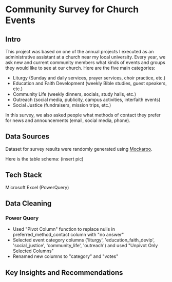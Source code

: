 # Community Survey for Church Events

## Intro

This project was based on one of the annual projects I executed as an administrative assistant at a church near my local university. Every year, we ask new and current community members what kinds of events and groups they would like to see at our church. Here are the five main categories:

- Liturgy (Sunday and daily services, prayer services, choir practice, etc.)
- Education and Faith Development (weekly Bible studies, guest speakers, etc.)
- Community Life (weekly dinners, socials, study halls, etc.)
- Outreach (social media, publicity, campus activities, interfaith events)
- Social Justice (fundraisers, mission trips, etc.)

In this survey, we also asked people what methods of contact they prefer for news and announcements (email, social media, phone).

## Data Sources

Dataset for survey results were randomly generated using [Mockaroo](https://mockaroo.com/).

Here is the table schema: (insert pic)

## Tech Stack

Microsoft Excel (PowerQuery)

## Data Cleaning

### Power Query

- Used "Pivot Column" function to replace nulls in preferred_method_contact column with "no answer"
- Selected event category columns ('liturgy', 'education_faith_devlp', 'social_justice', 'community_life', 'outreach') and used "Unpivot Only Selected Columns"
- Renamed new columns to "category" and "votes" 

## Key Insights and Recommendations
